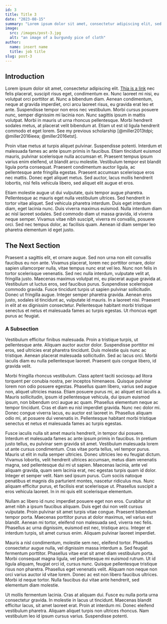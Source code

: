```yaml
---
id: 3
title: Title 3
date: "2023-08-15"
summary: "Lorem ipsum dolor sit amet, consectetur adipiscing elit, sed do eiusmod tempor incididunt ut labore et dolore magna aliqua. Vitae"
image:
  src: /images/post-3.jpg
  alt: "an image of a burgundy pice of cloth"
author:
  name: insert name
  title: job title
slug: post-3
---
```


## Introduction

Lorem ipsum dolor sit amet, consectetur adipiscing elit. [Thia is a link](https://twitter.com/mouktardev) nec felis placerat, suscipit risus eget, condimentum ex. Nunc laoreet mi nisi, eu volutpat orci porttitor at. Nunc a bibendum diam. Aenean condimentum, neque at gravida imperdiet, orci arcu laoreet risus, eu gravida erat leo et ante. Suspendisse tempor non eros nec vestibulum. Morbi cursus posuere nunc, semper dignissim mi lacinia non. Nunc sagittis ipsum in mattis volutpat. Morbi in mauris ut urna rhoncus pellentesque. Morbi hendrerit sodales metus, at placerat velit bibendum at. Etiam ut est id ligula hendrerit commodo et eget lorem. See my previous scholarship [@miller2013tdpi; @miller2016ieea; @miller2016etst].

Proin vitae metus at turpis aliquet pulvinar. Suspendisse potenti. Interdum et malesuada fames ac ante ipsum primis in faucibus. Etiam tincidunt euismod mauris, pulvinar scelerisque nulla accumsan et. Praesent tempus ipsum varius enim eleifend, ut blandit arcu molestie. Vestibulum tempor est blandit ligula porta consequat. Praesent condimentum auctor ligula, ac pellentesque ante fringilla egestas. Praesent accumsan scelerisque eros nec mattis. Donec eget aliquet metus. Sed auctor, lacus mollis hendrerit lobortis, nisl felis vehicula libero, sed aliquet elit augue et eros.

Etiam molestie augue ut dui vulputate, quis tempor augue pharetra. Pellentesque ac mauris eget nulla vestibulum ultrices. Sed hendrerit in tortor vitae aliquet. Sed vehicula pharetra interdum. Duis eget interdum diam, eget lacinia nunc. Duis viverra maximus euismod. Nulla interdum diam ac nisl laoreet sodales. Sed commodo diam ut massa gravida, id viverra neque semper. Vivamus vitae nibh suscipit, viverra mi convallis, posuere orci. Sed nec tempus dolor, ac facilisis quam. Aenean id diam semper leo pharetra elementum id eget justo.

## The Next Section

Praesent a sagittis elit, et ornare augue. Sed non urna non elit convallis faucibus eu non ante. Vivamus placerat, lorem nec porttitor ornare, dolor sapien ullamcorper nulla, vitae tempus nunc erat vel leo. Nunc non felis in tortor scelerisque venenatis. Sed nec nulla interdum, vulputate velit at, fringilla justo. Maecenas maximus volutpat mi, eu placerat augue gravida at. Vestibulum ut luctus eros, sed faucibus purus. Suspendisse scelerisque commodo gravida. Fusce tincidunt turpis ut sapien pulvinar sollicitudin. Donec ut fringilla augue. Integer semper pharetra gravida. Aenean eros justo, sodales id tincidunt ac, vulputate id mauris. In a laoreet nisi. Praesent in elit at ex dignissim consectetur. Pellentesque habitant morbi tristique senectus et netus et malesuada fames ac turpis egestas. Ut rhoncus eget purus ac feugiat.

### A Subsection

Vestibulum efficitur finibus malesuada. Proin a tristique turpis, ut pellentesque ante. Aliquam auctor auctor dolor. Suspendisse porttitor mi eros, sed ultricies erat pharetra tincidunt. Duis molestie quis nunc ac tristique. Aenean placerat malesuada sollicitudin. Sed ac lacus orci. Morbi iaculis diam eu nulla pellentesque laoreet. Praesent quis congue libero, id gravida velit.

Morbi fringilla rhoncus vestibulum. Class aptent taciti sociosqu ad litora torquent per conubia nostra, per inceptos himenaeos. Quisque pulvinar lorem non odio posuere egestas. Phasellus quam libero, varius sed augue non, aliquet ultricies massa. Etiam posuere purus mi, ac aliquet est iaculis a. Mauris sollicitudin, ipsum id pellentesque vehicula, dui ipsum euismod ipsum, non bibendum orci augue ac quam. Phasellus elementum neque ac tempor tincidunt. Cras et diam eu nisl imperdiet gravida. Nunc nec dolor mi. Donec congue viverra lacus, eu auctor est laoreet in. Phasellus aliquam odio mi, at posuere dui venenatis in. Pellentesque habitant morbi tristique senectus et netus et malesuada fames ac turpis egestas.

Fusce iaculis nulla sit amet mauris hendrerit, in tempor dui posuere. Interdum et malesuada fames ac ante ipsum primis in faucibus. In pretium justo tellus, eu pulvinar sem gravida sit amet. Vestibulum malesuada lorem ut ante cursus condimentum. Cras vitae porta tellus, vel tempor purus. Mauris ut elit in nulla semper ultricies. Donec ultricies leo eu feugiat dictum. Vivamus lobortis, velit hendrerit ultrices accumsan, metus diam venenatis magna, sed pellentesque dui mi ut sapien. Maecenas lacinia, ante vel aliquam gravida, quam sem lacinia erat, nec egestas turpis quam id dolor. Integer et semper velit. Nam sed ipsum purus. Cum sociis natoque penatibus et magnis dis parturient montes, nascetur ridiculus mus. Nunc aliquam efficitur purus, et facilisis erat scelerisque ut. Phasellus suscipit a eros vehicula laoreet. In in mi quis elit scelerisque elementum.

Nullam ac libero id nunc imperdiet posuere eget non eros. Curabitur sit amet nibh a ipsum faucibus aliquam. Duis eget dui non velit cursus vulputate. Proin pulvinar sit amet turpis vitae congue. Praesent bibendum tempor porta. Maecenas porttitor purus at dolor maximus, vel varius est blandit. Aenean mi tortor, eleifend non malesuada sed, viverra nec felis. Phasellus ac urna dignissim, euismod est nec, tristique arcu. Integer et interdum turpis, sit amet cursus enim. Aliquam pulvinar laoreet imperdiet.

Mauris a nisl condimentum, molestie sem nec, eleifend tortor. Phasellus consectetur augue nulla, vel dignissim massa interdum a. Sed feugiat fermentum porttitor. Phasellus vitae erat sit amet diam vestibulum porta. Morbi consequat magna ligula, vel pellentesque mi euismod rutrum. Ut id ligula aliquam, feugiat orci id, cursus nunc. Quisque pellentesque tristique risus non pharetra. Phasellus eget venenatis velit. Aliquam non neque non orci varius auctor id vitae lorem. Donec ac est non libero faucibus ultrices. Morbi id neque tortor. Nulla faucibus dui vitae ante hendrerit, sed elementum diam molestie.

Ut mollis fermentum lacinia. Cras at aliquam dui. Fusce eu nulla porta urna consectetur gravida. In molestie in lacus ut tincidunt. Maecenas blandit efficitur lacus, sit amet laoreet erat. Proin at interdum mi. Donec eleifend vestibulum pharetra. Aliquam aliquet turpis non ultrices rhoncus. Nam vestibulum leo id ipsum cursus varius. Suspendisse potenti.

